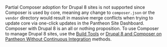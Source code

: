 <alert type="danger" title="Warning">

Partial Composer adoption for Drupal 8 sites is not supported since Composer is used by core, meaning any change to `composer.json` or the `vendor` directory would result in massive merge conflicts when trying to update core via one-click updates in the Pantheon Site Dashboard. Composer with Drupal 8 is an all or nothing proposition. To use Composer to manage Drupal 8 sites, use the [Build Tools](/guides/build-tools) or [Drupal 8 and Composer on Pantheon Without Continuous Integration](/guides/drupal-8-composer-no-ci) methods.

</alert>
